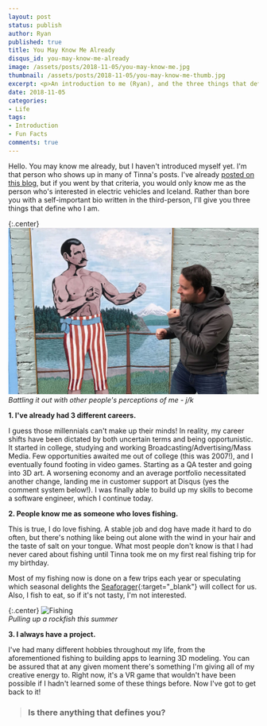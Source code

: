 ```yaml
---
layout: post
status: publish
author: Ryan
published: true
title: You May Know Me Already
disqus_id: you-may-know-me-already
image: /assets/posts/2018-11-05/you-may-know-me.jpg
thumbnail: /assets/posts/2018-11-05/you-may-know-me-thumb.jpg
excerpt: <p>An introduction to me (Ryan), and the three things that define me.</p>
date: 2018-11-05
categories:
- Life
tags:
- Introduction
- Fun Facts
comments: true
---
```


Hello. You may know me already, but I haven't introduced myself yet. I'm that person who shows up in many of Tinna's posts. I've already [posted on this blog](/how-to-drive-around-iceland-in-ev/), but if you went by that criteria, you would only know me as the person who's interested in electric vehicles and Iceland. Rather than bore you with a self-important bio written in the third-person, I'll give you three things that define who I am.

{:.center}
![Ryan](/assets/posts/2018-11-05/you-may-know-me.jpg)  
_Battling it out with other people's perceptions of me - j/k_

**1. I've already had 3 different careers.**

I guess those millennials can't make up their minds! In reality, my career shifts have been dictated by both uncertain terms and being opportunistic. It started in college, studying and working Broadcasting/Advertising/Mass Media. Few opportunities awaited me out of college (this was 2007!), and I eventually found footing in video games. Starting as a QA tester and going into 3D art. A worsening economy and an average portfolio necessitated another change, landing me in customer support at Disqus (yes the comment system below!). I was finally able to build up my skills to become a software engineer, which I continue today.

**2. People know me as someone who loves fishing.**

This is true, I do love fishing. A stable job and dog have made it hard to do often, but there's nothing like being out alone with the wind in your hair and the taste of salt on your tongue. What most people don't know is that I had never cared about fishing until Tinna took me on my first real fishing trip for my birthday. 

Most of my fishing now is done on a few trips each year or speculating which seasonal delights the [Seaforager](https://www.seaforager.com/){:target="_blank"} will collect for us. Also, I fish to eat, so if it's not tasty, I'm not interested.

{:.center}
![Fishing](/assets/posts/2018-11-05/Ryan-Rockfish.PNG)  
_Pulling up a rockfish this summer_

**3. I always have a project.**

I've had many different hobbies throughout my life, from the aforementioned fishing to building apps to learning 3D modeling. You can be assured that at any given moment there's something I'm giving all of my creative energy to. Right now, it's a VR game that wouldn't have been possible if I hadn't learned some of these things before. Now I've got to get back to it!

>### Is there anything that defines you?  
